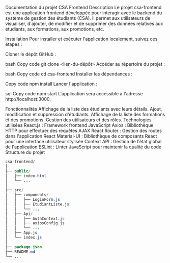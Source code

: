 Documentation du projet CSA Frontend
Description
Le projet csa-frontend est une application frontend développée pour interagir avec le backend du système de gestion des étudiants (CSA). Il permet aux utilisateurs de visualiser, d'ajouter, de modifier et de supprimer des données relatives aux étudiants, aux formations, aux promotions, etc.

Installation
Pour installer et exécuter l'application localement, suivez ces étapes :

Cloner le dépôt GitHub :

bash
Copy code
git clone <lien-du-dépôt>
Accéder au répertoire du projet :

bash
Copy code
cd csa-frontend
Installer les dépendances :

Copy code
npm install
Lancer l'application :

sql
Copy code
npm start
L'application sera accessible à l'adresse http://localhost:3000.

Fonctionnalités
Affichage de la liste des étudiants avec leurs détails.
Ajout, modification et suppression d'étudiants.
Affichage de la liste des formations et des promotions.
Gestion des utilisateurs et des rôles.
Technologies utilisées
React.js : Framework frontend JavaScript
Axios : Bibliothèque HTTP pour effectuer des requêtes AJAX
React Router : Gestion des routes dans l'application React
Material-UI : Bibliothèque de composants React pour une interface utilisateur stylisée
Context API : Gestion de l'état global de l'application
ESLint : Linter JavaScript pour maintenir la qualité du code
Structure du projet
```java
csa-frontend/
│
├── public/
│   ├── index.html
│   └── ...
│
├── src/
│   ├── components/
│   │   ├── LoginForm.js
│   │   ├── EtudiantListe.js
│   │   └── ...
│   ├── Api/
│   │   ├── AuthContext.js
│   │   ├── axiosConfig.js
│   │   └── ...
│   ├── App.js
│   └── index.js
│
├── package.json
├── README.md
└── ...
```
